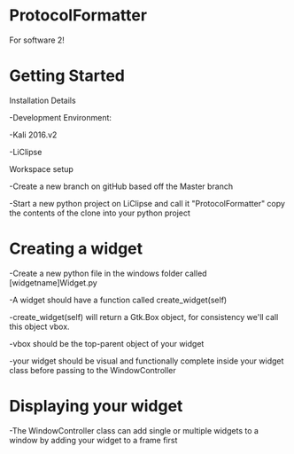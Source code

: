 # ProtocolFormatter
For software 2!

# Getting Started
Installation Details

-Development Environment:

-Kali 2016.v2

-LiClipse
 
Workspace setup

-Create a new branch on gitHub based off the Master branch

-Start a new python project on LiClipse and call it "ProtocolFormatter"
copy the contents of the clone into your python project 
 
# Creating a widget
-Create a new python file in the windows folder called [widgetname]Widget.py

-A widget should have a function called create_widget(self)

-create_widget(self) will return a Gtk.Box object, for consistency we'll call this
object vbox. 

-vbox should be the top-parent object of your widget

-your widget should be visual and functionally complete inside your widget class 
before passing to the WindowController
 
# Displaying your widget
-The WindowController class can add single or multiple widgets to a window 
by adding your widget to a frame first 